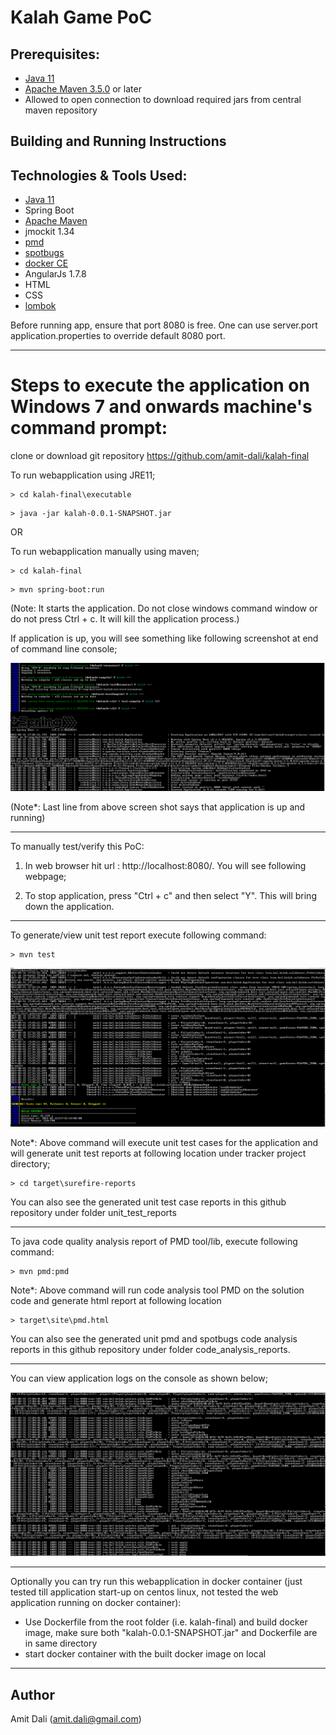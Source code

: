 # Kalah Game PoC

## Prerequisites:
* [Java 11](https://www.oracle.com/technetwork/java/javase/11-0-2-relnotes-5188746.html)
* [Apache Maven 3.5.0](https://maven.apache.org/download.cgi) or later
* Allowed to open connection to download required jars from central maven repository

## Building and Running Instructions

## Technologies & Tools Used:
* [Java 11](https://www.oracle.com/technetwork/java/javase/11-0-2-relnotes-5188746.html)
* Spring Boot
* [Apache Maven](https://maven.apache.org/download.cgi)
* jmockit 1.34
* [pmd](https://pmd.github.io/)
* [spotbugs](https://spotbugs.github.io/)
* [docker CE](https://docs.docker.com/engine/release-notes/)
* AngularJs 1.7.8
* HTML
* CSS
* [lombok](https://projectlombok.org/)

Before running app, ensure that port 8080 is free. One can use server.port application.properties to override default 8080 port.

---

# Steps to execute the application on Windows 7 and onwards machine's command prompt:

clone or download git repository https://github.com/amit-dali/kalah-final 

To run webapplication using JRE11;

```
> cd kalah-final\executable
```

```
> java -jar kalah-0.0.1-SNAPSHOT.jar
```

OR

To run webapplication manually using maven;

```
> cd kalah-final
```

```
> mvn spring-boot:run 
```

(Note: It starts the application. Do not close windows command window or do not press Ctrl + c. It will kill the application process.)

If application is up, you will see something like following screenshot at end of command line console;

![mvn spring-boot-run](readme_img/mvn_spring-boot-run.png "mvn spring-boot:run exepected output")

(Note*: Last line from above screen shot says that application is up and running)

------

To manually test/verify this PoC:
 
1) In web browser hit url : http://localhost:8080/. You will see following webpage;

2) To stop application, press "Ctrl + c" and then select "Y". This will bring down the application. 

-------

To generate/view unit test report execute following command:

```
> mvn test
```
![unti_test_result_summary](readme_img/unit_test_execute.png "Screenshot of unit test execution")

Note*: Above command will execute unit test cases for the application and will generate unit test reports at following location under tracker project directory;

```
> cd target\surefire-reports
```

You can also see the generated unit test case reports in this github repository under folder unit_test_reports

---

To java code quality analysis report of PMD tool/lib, execute following command:

```
> mvn pmd:pmd
```

Note*: Above command will run code analysis tool PMD on the solution code and generate html report at following location

```
> target\site\pmd.html
```

You can also see the generated unit pmd and spotbugs code analysis reports in this github repository under folder code_analysis_reports.

---

You can view application logs on the console as shown below;

![logs_on_console_for_this_app](readme_img/logs_on_console_for_this_app.png "Screenshot of application logs")

------

Optionally you can try run this webapplication in docker container (just tested till application start-up on centos linux, not tested the web application running on docker container):

* Use Dockerfile from the root folder (i.e. kalah-final) and build docker image, make sure both "kalah-0.0.1-SNAPSHOT.jar" and Dockerfile are in same directory 
* start docker container with the built docker image on local
------

## Author
Amit Dali (amit.dali@gmail.com)


